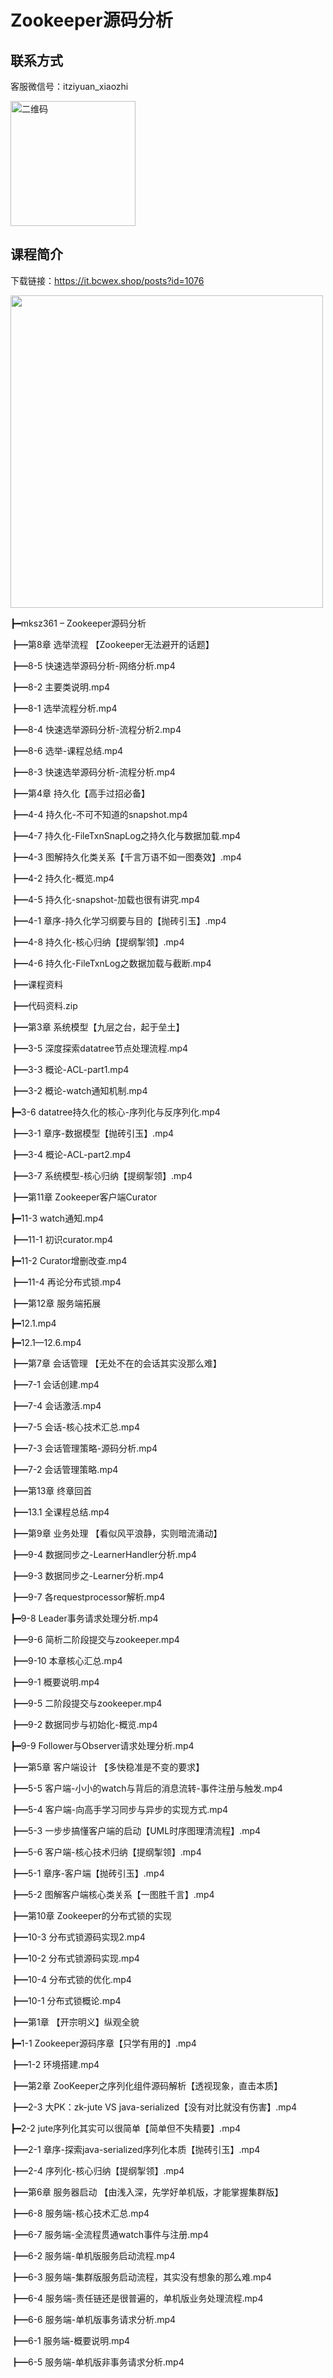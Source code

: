 # Zookeeper源码分析

## 联系方式

客服微信号：itziyuan_xiaozhi

<img src="https://ziyuanyun.oss-cn-guangzhou.aliyuncs.com/common/20240614073449/666b82192834a.jpg" width="200" height="200" alt="二维码">

## 课程简介

下载链接：https://it.bcwex.shop/posts?id=1076

<img src="https://ziyuanyun.oss-cn-guangzhou.aliyuncs.com/yun/20240515153608/664465e86ea9f.jpg" width="500" alt="">

  ┣━mksz361 &#8211; Zookeeper源码分析

 ┣━第8章 选举流程 【Zookeeper无法避开的话题】

 ┣━8-5 快速选举源码分析-网络分析.mp4

 ┣━8-2 主要类说明.mp4

 ┣━8-1 选举流程分析.mp4

 ┣━8-4 快速选举源码分析-流程分析2.mp4

 ┣━8-6 选举-课程总结.mp4

 ┣━8-3 快速选举源码分析-流程分析.mp4

 ┣━第4章 持久化【高手过招必备】

 ┣━4-4 持久化-不可不知道的snapshot.mp4

 ┣━4-7 持久化-FileTxnSnapLog之持久化与数据加载.mp4

 ┣━4-3 图解持久化类关系【千言万语不如一图奏效】.mp4

 ┣━4-2 持久化-概览.mp4

 ┣━4-5 持久化-snapshot-加载也很有讲究.mp4

 ┣━4-1 章序-持久化学习纲要与目的【抛砖引玉】.mp4

 ┣━4-8 持久化-核心归纳【提纲掣领】.mp4

 ┣━4-6 持久化-FileTxnLog之数据加载与截断.mp4

 ┣━课程资料

 ┣━代码资料.zip

 ┣━第3章 系统模型【九层之台，起于垒土】

 ┣━3-5 深度探索datatree节点处理流程.mp4

 ┣━3-3 概论-ACL-part1.mp4

 ┣━3-2 概论-watch通知机制.mp4

 ┣━3-6 datatree持久化的核心-序列化与反序列化.mp4

 ┣━3-1 章序-数据模型【抛砖引玉】.mp4

 ┣━3-4 概论-ACL-part2.mp4

 ┣━3-7 系统模型-核心归纳【提纲掣领】.mp4

 ┣━第11章 Zookeeper客户端Curator

 ┣━11-3 watch通知.mp4

 ┣━11-1 初识curator.mp4

 ┣━11-2 Curator增删改查.mp4

 ┣━11-4 再论分布式锁.mp4

 ┣━第12章 服务端拓展

 ┣━12.1.mp4

 ┣━12.1—12.6.mp4

 ┣━第7章 会话管理 【无处不在的会话其实没那么难】

 ┣━7-1 会话创建.mp4

 ┣━7-4 会话激活.mp4

 ┣━7-5 会话-核心技术汇总.mp4

 ┣━7-3 会话管理策略-源码分析.mp4

 ┣━7-2 会话管理策略.mp4

 ┣━第13章 终章回首

 ┣━13.1 全课程总结.mp4

 ┣━第9章 业务处理 【看似风平浪静，实则暗流涌动】

 ┣━9-4 数据同步之-LearnerHandler分析.mp4

 ┣━9-3 数据同步之-Learner分析.mp4

 ┣━9-7 各requestprocessor解析.mp4

 ┣━9-8 Leader事务请求处理分析.mp4

 ┣━9-6 简析二阶段提交与zookeeper.mp4

 ┣━9-10 本章核心汇总.mp4

 ┣━9-1 概要说明.mp4

 ┣━9-5 二阶段提交与zookeeper.mp4

 ┣━9-2 数据同步与初始化-概览.mp4

 ┣━9-9 Follower与Observer请求处理分析.mp4

 ┣━第5章 客户端设计 【多快稳准是不变的要求】

 ┣━5-5 客户端-小小的watch与背后的消息流转-事件注册与触发.mp4

 ┣━5-4 客户端-向高手学习同步与异步的实现方式.mp4

 ┣━5-3 一步步搞懂客户端的启动【UML时序图理清流程】.mp4

 ┣━5-6 客户端-核心技术归纳【提纲掣领】.mp4

 ┣━5-1 章序-客户端【抛砖引玉】.mp4

 ┣━5-2 图解客户端核心类关系【一图胜千言】.mp4

 ┣━第10章 Zookeeper的分布式锁的实现

 ┣━10-3 分布式锁源码实现2.mp4

 ┣━10-2 分布式锁源码实现.mp4

 ┣━10-4 分布式锁的优化.mp4

 ┣━10-1 分布式锁概论.mp4

 ┣━第1章 【开宗明义】纵观全貌

 ┣━1-1 Zookeeper源码序章【只学有用的】.mp4

 ┣━1-2 环境搭建.mp4

 ┣━第2章 ZooKeeper之序列化组件源码解析【透视现象，直击本质】

 ┣━2-3 大PK：zk-jute VS java-serialized【没有对比就没有伤害】.mp4

 ┣━2-2 jute序列化其实可以很简单【简单但不失精要】.mp4

 ┣━2-1 章序-探索java-serialized序列化本质【抛砖引玉】.mp4

 ┣━2-4 序列化-核心归纳【提纲掣领】.mp4

 ┣━第6章 服务器启动 【由浅入深，先学好单机版，才能掌握集群版】

 ┣━6-8 服务端-核心技术汇总.mp4

 ┣━6-7 服务端-全流程贯通watch事件与注册.mp4

 ┣━6-2 服务端-单机版服务启动流程.mp4

 ┣━6-3 服务端-集群版服务启动流程，其实没有想象的那么难.mp4

 ┣━6-4 服务端-责任链还是很普遍的，单机版业务处理流程.mp4

 ┣━6-6 服务端-单机版事务请求分析.mp4

 ┣━6-1 服务端-概要说明.mp4

 ┣━6-5 服务端-单机版非事务请求分析.mp4

  